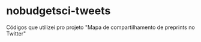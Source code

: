 # nobudgetsci-tweets
Códigos que utilizei pro projeto "Mapa de compartilhamento de preprints no Twitter"
